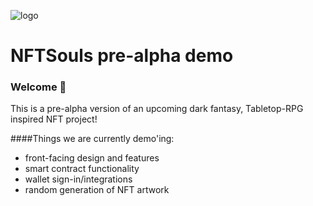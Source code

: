 
![logo](https://i.imgur.com/Cu3FRhq.png)

# NFTSouls pre-alpha demo

### **Welcome 👋**
This is a pre-alpha version of an upcoming dark fantasy, Tabletop-RPG inspired NFT project!

####Things we are currently demo'ing:
- front-facing design and features
- smart contract functionality
- wallet sign-in/integrations
- random generation of NFT artwork


